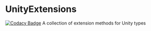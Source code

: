 # UnityExtensions
[![Codacy Badge](https://api.codacy.com/project/badge/Grade/13321e29164c47b9aca94f120bb5f6ac)](https://www.codacy.com/app/SanBen/UnityExtensions?utm_source=github.com&amp;utm_medium=referral&amp;utm_content=SanBen/UnityExtensions&amp;utm_campaign=Badge_Grade)
A collection of extension methods for Unity types
